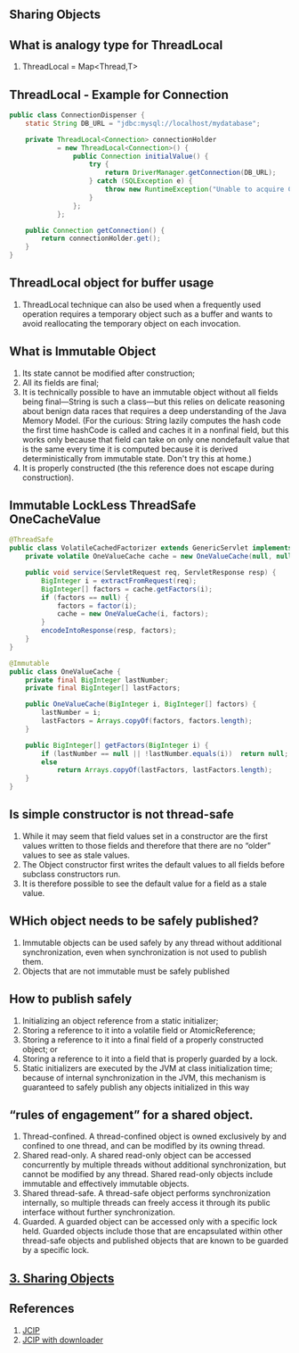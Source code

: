 

## Sharing Objects

## What is analogy type for ThreadLocal<T>

1. ThreadLocal<T> = Map<Thread,T>

## ThreadLocal - Example for Connection

```java
public class ConnectionDispenser {
    static String DB_URL = "jdbc:mysql://localhost/mydatabase";

    private ThreadLocal<Connection> connectionHolder
            = new ThreadLocal<Connection>() {
                public Connection initialValue() {
                    try {
                        return DriverManager.getConnection(DB_URL);
                    } catch (SQLException e) {
                        throw new RuntimeException("Unable to acquire Connection, e");
                    }
                };
            };

    public Connection getConnection() {
        return connectionHolder.get();
    }
}
```

## ThreadLocal object for buffer usage

1. ThreadLocal technique can also be used when a frequently used operation requires a temporary object such as a buffer and wants to avoid reallocating the temporary object on each invocation.

## What is Immutable Object

1. Its state cannot be modified after construction; 
2. All its fields are final;
3. It is technically possible to have an immutable object without all fields being final—String is such a class—but this relies on delicate reasoning about benign data races that requires a deep understanding of the Java Memory Model. (For the curious: String lazily computes the hash code the first time hashCode is called and caches it in a nonfinal field, but this works only because that field can take on only one nondefault value that is the same every time it is computed because it is derived deterministically from immutable state. Don't try this at home.)
4. It is properly constructed (the this reference does not escape during construction).

## Immutable LockLess ThreadSafe OneCacheValue

```java
@ThreadSafe
public class VolatileCachedFactorizer extends GenericServlet implements Servlet {
    private volatile OneValueCache cache = new OneValueCache(null, null);

    public void service(ServletRequest req, ServletResponse resp) {
        BigInteger i = extractFromRequest(req);
        BigInteger[] factors = cache.getFactors(i);
        if (factors == null) {
            factors = factor(i);
            cache = new OneValueCache(i, factors);
        }
        encodeIntoResponse(resp, factors);
    }
}

@Immutable
public class OneValueCache {
    private final BigInteger lastNumber;
    private final BigInteger[] lastFactors;

    public OneValueCache(BigInteger i, BigInteger[] factors) {
        lastNumber = i;
        lastFactors = Arrays.copyOf(factors, factors.length);
    }

    public BigInteger[] getFactors(BigInteger i) {
        if (lastNumber == null || !lastNumber.equals(i))  return null;
        else
            return Arrays.copyOf(lastFactors, lastFactors.length);
    }
}
```

## Is simple constructor is not thread-safe
1. While it may seem that field values set in a constructor are the first values written to those fields and therefore that there are no “older” values to see as stale values.
2. The Object constructor first writes the default values to all fields before subclass constructors run.
3. It is therefore possible to see the default value for a field as a stale value.

## WHich object needs to be safely published?

1. Immutable objects can be used safely by any thread without additional synchronization, even when synchronization is not used to publish them.
2. Objects that are not immutable must be safely published

## How to publish safely

1. Initializing an object reference from a static initializer;
2. Storing a reference to it into a volatile field or AtomicReference;
3. Storing a reference to it into a final field of a properly constructed object; or 
4. Storing a reference to it into a field that is properly guarded by a lock.
5. Static initializers are executed by the JVM at class initialization time; because of internal synchronization in the JVM, this mechanism is guaranteed to safely publish any objects initialized in this way

## “rules of engagement” for a shared object.
1. Thread-confined. A thread-confined object is owned exclusively by and confined to one thread, and can be modifled by its owning thread.
2. Shared read-only. A shared read-only object can be accessed concurrently by multiple threads without additional synchronization, but cannot be modified by any thread. Shared read-only objects include immutable and effectively immutable objects.
3. Shared thread-safe. A thread-safe object performs synchronization internally, so multiple threads can freely access it through its public interface without further synchronization.
4. Guarded. A guarded object can be accessed only with a specific lock held. Guarded objects include those that are encapsulated within other thread-safe objects and published objects that are known to be guarded by a specific lock.


## [3. Sharing Objects](https://github.com/yjfox/-Java-Concurrency-in-Practice-Source-Code/tree/master/Sharing_Objects)



## References
1. [JCIP](http://jcip.net.s3-website-us-east-1.amazonaws.com/listings.html)
2. [JCIP with downloader](https://github.com/yjfox/-Java-Concurrency-in-Practice-Source-Code/tree/master)